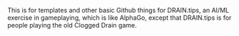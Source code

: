This is for templates and other basic Github things for DRAIN.tips, an AI/ML exercise in gameplaying, which is like AlphaGo, except that DRAIN.tips is for people playing the old Clogged Drain game.
